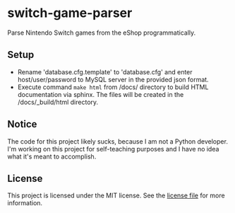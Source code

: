 # switch-game-parser
Parse Nintendo Switch games from the eShop programmatically.

## Setup
* Rename 'database.cfg.template' to 'database.cfg' and enter host/user/password to MySQL server in the provided json format. 
* Execute command ```make html``` from /docs/ directory to build HTML documentation via sphinx. The files will be created in the /docs/_build/html directory.

## Notice
The code for this project likely sucks, because I am not a Python developer. I'm working on this project for self-teaching purposes and I have no idea what it's meant to accomplish.

## License

This project is licensed under the MIT license. See the [license file](LICENSE) for more information.
